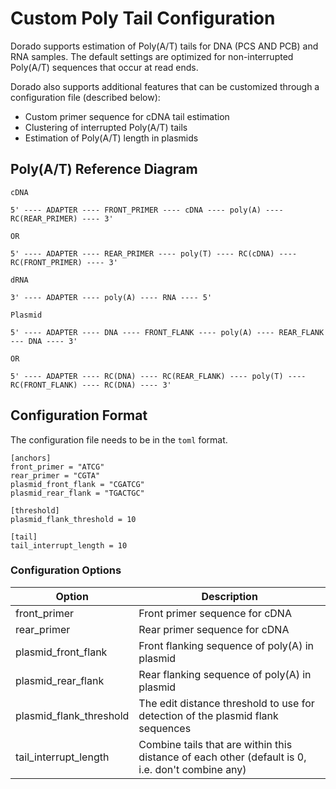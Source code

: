 # Custom Poly Tail Configuration

Dorado supports estimation of Poly(A/T) tails for DNA (PCS AND PCB) and RNA samples. The default settings are optimized for non-interrupted Poly(A/T) sequences that occur at read ends.

Dorado also supports additional features that can be customized through a configuration file (described below):
* Custom primer sequence for cDNA tail estimation
* Clustering of interrupted Poly(A/T) tails
* Estimation of Poly(A/T) length in plasmids

## Poly(A/T) Reference Diagram

```
cDNA

5' ---- ADAPTER ---- FRONT_PRIMER ---- cDNA ---- poly(A) ---- RC(REAR_PRIMER) ---- 3'

OR

5' ---- ADAPTER ---- REAR_PRIMER ---- poly(T) ---- RC(cDNA) ---- RC(FRONT_PRIMER) ---- 3'
```

```
dRNA

3' ---- ADAPTER ---- poly(A) ---- RNA ---- 5'
```

```
Plasmid

5' ---- ADAPTER ---- DNA ---- FRONT_FLANK ---- poly(A) ---- REAR_FLANK --- DNA ---- 3'

OR

5' ---- ADAPTER ---- RC(DNA) ---- RC(REAR_FLANK) ---- poly(T) ---- RC(FRONT_FLANK) ---- RC(DNA) ---- 3'
```

## Configuration Format

The configuration file needs to be in the `toml` format.

```
[anchors]
front_primer = "ATCG"
rear_primer = "CGTA"
plasmid_front_flank = "CGATCG"
plasmid_rear_flank = "TGACTGC"

[threshold]
plasmid_flank_threshold = 10

[tail]
tail_interrupt_length = 10
```

### Configuration Options

| Option | Description |
| -- | -- |
| front_primer | Front primer sequence for cDNA |
| rear_primer | Rear primer sequence for cDNA |
| plasmid_front_flank | Front flanking sequence of poly(A) in plasmid |
| plasmid_rear_flank | Rear flanking sequence of poly(A) in plasmid |
| plasmid_flank_threshold | The edit distance threshold to use for detection of the plasmid flank sequences |
| tail_interrupt_length | Combine tails that are within this distance of each other (default is 0, i.e. don't combine any) |
